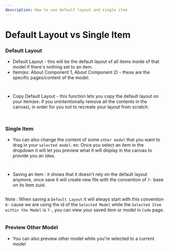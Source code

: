 ```yaml
---
description: How to use default layout and single item
---
```


# Default Layout vs Single Item

### Default Layout

* Default Layout - this will be the default layout of all items inside of that model if there's nothing set to an item.
* Item(ex: About Component 1, About Component 2) - these are the specific pages/content of the model.

<figure><img src="../../../.gitbook/assets/layouts - sidebar model (1).png" alt=""><figcaption></figcaption></figure>

<figure><img src="../../../.gitbook/assets/layouts - showing all items including default layout.gif" alt=""><figcaption></figcaption></figure>

* Copy Default Layout - this function lets you copy the default layout on your item(ex: if you unintentionally remove all the contents in the canvas), in order for you not to recreate your layout from scratch.

<figure><img src="../../../.gitbook/assets/layouts - copy default layout.png" alt=""><figcaption></figcaption></figure>

<figure><img src="../../../.gitbook/assets/layouts - copy default layout vid.gif" alt=""><figcaption></figcaption></figure>

### Single Item

* You can also change the content of some `other model` that you want to drag in your `selected model`. ex: Once you select an item in the dropdown it will let you preview what it will display in the canvas to provide you an idea.

<figure><img src="../../../.gitbook/assets/layouts - change content items.png" alt=""><figcaption></figcaption></figure>

<figure><img src="../../../.gitbook/assets/layouts - showing all items including default layout (1).gif" alt=""><figcaption></figcaption></figure>

* Saving an item : it shows that it doesn't rely on the default layout anymore, once save it will create new file with the convention of `7-` base on its item zuid.

<figure><img src="../../../.gitbook/assets/layouts - saving an item.gif" alt=""><figcaption></figcaption></figure>

Note : When saving a `Default Layout` it will always start with this convention `6-` cause we are using the id of the `Selected Model` while the `Selected Item within the Model` is `7-`, you can view your saved item or model in `Code` page.

<figure><img src="../../../.gitbook/assets/layouts - model and item id convention.png" alt=""><figcaption></figcaption></figure>

### Preview Other Model

* You can also preview other model while you're selected to a current model

<figure><img src="../../../.gitbook/assets/layouts - previewing other model change content.gif" alt=""><figcaption></figcaption></figure>
